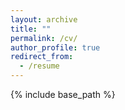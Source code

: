 ```yaml
---
layout: archive
title: ""
permalink: /cv/
author_profile: true
redirect_from:
  - /resume
---
```


{% include base_path %}

<object data="/files/Sami_Resume_PhD (1).pdf" width="1000" height="1000" type='application/pdf'/>
